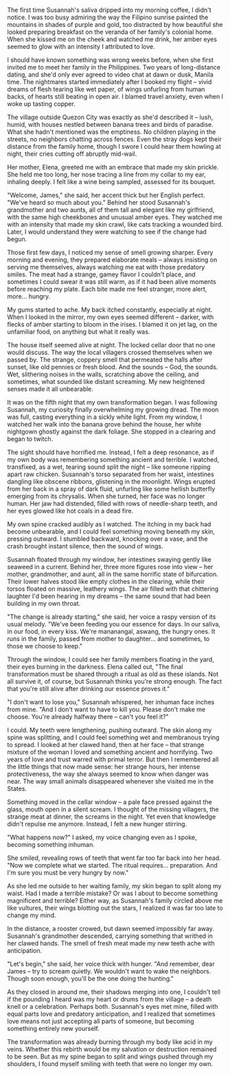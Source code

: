 The first time Susannah's saliva dripped into my morning coffee, I didn't notice. I was too busy admiring the way the Filipino sunrise painted the mountains in shades of purple and gold, too distracted by how beautiful she looked preparing breakfast on the veranda of her family's colonial home. When she kissed me on the cheek and watched me drink, her amber eyes seemed to glow with an intensity I attributed to love.

I should have known something was wrong weeks before, when she first invited me to meet her family in the Philippines. Two years of long-distance dating, and she'd only ever agreed to video chat at dawn or dusk, Manila time. The nightmares started immediately after I booked my flight – vivid dreams of flesh tearing like wet paper, of wings unfurling from human backs, of hearts still beating in open air. I blamed travel anxiety, even when I woke up tasting copper.

The village outside Quezon City was exactly as she'd described it – lush, humid, with houses nestled between banana trees and birds of paradise. What she hadn't mentioned was the emptiness. No children playing in the streets, no neighbors chatting across fences. Even the stray dogs kept their distance from the family home, though I swore I could hear them howling at night, their cries cutting off abruptly mid-wail.

Her mother, Elena, greeted me with an embrace that made my skin prickle. She held me too long, her nose tracing a line from my collar to my ear, inhaling deeply. I felt like a wine being sampled, assessed for its bouquet.

"Welcome, James," she said, her accent thick but her English perfect. "We've heard so much about you." Behind her stood Susannah's grandmother and two aunts, all of them tall and elegant like my girlfriend, with the same high cheekbones and unusual amber eyes. They watched me with an intensity that made my skin crawl, like cats tracking a wounded bird. Later, I would understand they were watching to see if the change had begun.

Those first few days, I noticed my sense of smell growing sharper. Every morning and evening, they prepared elaborate meals – always insisting on serving me themselves, always watching me eat with those predatory smiles. The meat had a strange, gamey flavor I couldn't place, and sometimes I could swear it was still warm, as if it had been alive moments before reaching my plate. Each bite made me feel stranger, more alert, more... hungry.

My gums started to ache. My back itched constantly, especially at night. When I looked in the mirror, my own eyes seemed different – darker, with flecks of amber starting to bloom in the irises. I blamed it on jet lag, on the unfamiliar food, on anything but what it really was.

The house itself seemed alive at night. The locked cellar door that no one would discuss. The way the local villagers crossed themselves when we passed by. The strange, coppery smell that permeated the halls after sunset, like old pennies or fresh blood. And the sounds – God, the sounds. Wet, slithering noises in the walls, scratching above the ceiling, and sometimes, what sounded like distant screaming. My new heightened senses made it all unbearable.

It was on the fifth night that my own transformation began. I was following Susannah, my curiosity finally overwhelming my growing dread. The moon was full, casting everything in a sickly white light. From my window, I watched her walk into the banana grove behind the house, her white nightgown ghostly against the dark foliage. She stopped in a clearing and began to twitch.

The sight should have horrified me. Instead, I felt a deep resonance, as if my own body was remembering something ancient and terrible. I watched, transfixed, as a wet, tearing sound split the night – like someone ripping apart raw chicken. Susannah's torso separated from her waist, intestines dangling like obscene ribbons, glistening in the moonlight. Wings erupted from her back in a spray of dark fluid, unfurling like some hellish butterfly emerging from its chrysalis. When she turned, her face was no longer human. Her jaw had distended, filled with rows of needle-sharp teeth, and her eyes glowed like hot coals in a dead fire.

My own spine cracked audibly as I watched. The itching in my back had become unbearable, and I could feel something moving beneath my skin, pressing outward. I stumbled backward, knocking over a vase, and the crash brought instant silence, then the sound of wings.

Susannah floated through my window, her intestines swaying gently like seaweed in a current. Behind her, three more figures rose into view – her mother, grandmother, and aunt, all in the same horrific state of bifurcation. Their lower halves stood like empty clothes in the clearing, while their torsos floated on massive, leathery wings. The air filled with that chittering laughter I'd been hearing in my dreams – the same sound that had been building in my own throat.

"The change is already starting," she said, her voice a raspy version of its usual melody. "We've been feeding you our essence for days. In our saliva, in our food, in every kiss. We're mananangal, aswang, the hungry ones. It runs in the family, passed from mother to daughter... and sometimes, to those we choose to keep."

Through the window, I could see her family members floating in the yard, their eyes burning in the darkness. Elena called out, "The final transformation must be shared through a ritual as old as these islands. Not all survive it, of course, but Susannah thinks you're strong enough. The fact that you're still alive after drinking our essence proves it."

"I don't want to lose you," Susannah whispered, her inhuman face inches from mine. "And I don't want to have to kill you. Please don't make me choose. You're already halfway there – can't you feel it?"

I could. My teeth were lengthening, pushing outward. The skin along my spine was splitting, and I could feel something wet and membranous trying to spread. I looked at her clawed hand, then at her face – that strange mixture of the woman I loved and something ancient and horrifying. Two years of love and trust warred with primal terror. But then I remembered all the little things that now made sense: her strange hours, her intense protectiveness, the way she always seemed to know when danger was near. The way small animals disappeared whenever she visited me in the States.

Something moved in the cellar window – a pale face pressed against the glass, mouth open in a silent scream. I thought of the missing villagers, the strange meat at dinner, the screams in the night. Yet even that knowledge didn't repulse me anymore. Instead, I felt a new hunger stirring.

"What happens now?" I asked, my voice changing even as I spoke, becoming something inhuman.

She smiled, revealing rows of teeth that went far too far back into her head. "Now we complete what we started. The ritual requires... preparation. And I'm sure you must be very hungry by now."

As she led me outside to her waiting family, my skin began to split along my waist. Had I made a terrible mistake? Or was I about to become something magnificent and terrible? Either way, as Susannah's family circled above me like vultures, their wings blotting out the stars, I realized it was far too late to change my mind.

In the distance, a rooster crowed, but dawn seemed impossibly far away. Susannah's grandmother descended, carrying something that writhed in her clawed hands. The smell of fresh meat made my new teeth ache with anticipation.

"Let's begin," she said, her voice thick with hunger. "And remember, dear James – try to scream quietly. We wouldn't want to wake the neighbors. Though soon enough, you'll be the one doing the hunting."

As they closed in around me, their shadows merging into one, I couldn't tell if the pounding I heard was my heart or drums from the village – a death knell or a celebration. Perhaps both. Susannah's eyes met mine, filled with equal parts love and predatory anticipation, and I realized that sometimes love means not just accepting all parts of someone, but becoming something entirely new yourself.

The transformation was already burning through my body like acid in my veins. Whether this rebirth would be my salvation or destruction remained to be seen. But as my spine began to split and wings pushed through my shoulders, I found myself smiling with teeth that were no longer my own.
